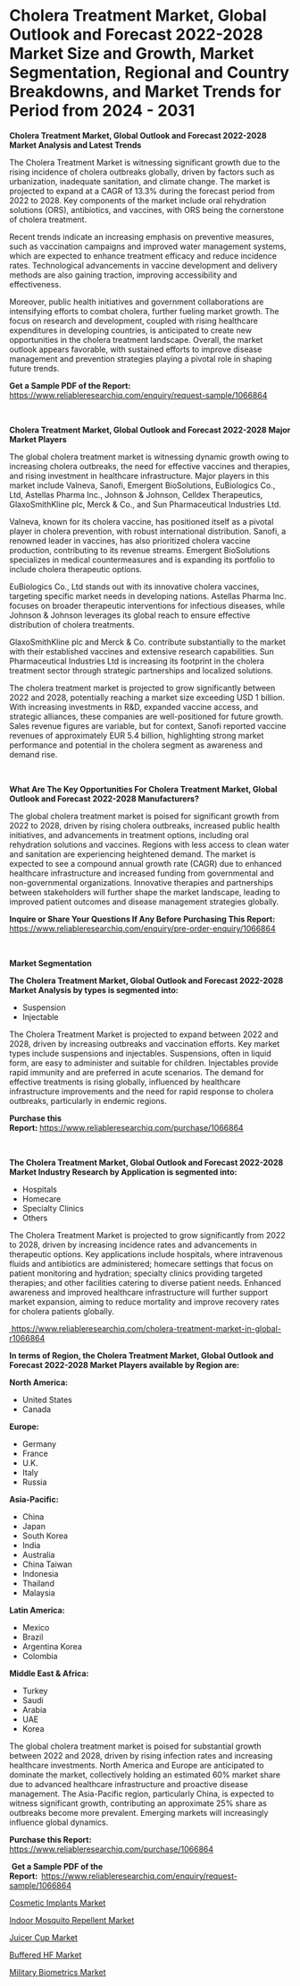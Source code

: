 <p><h1>Cholera Treatment Market, Global Outlook and Forecast 2022-2028 Market Size and Growth, Market Segmentation, Regional and Country Breakdowns, and Market Trends for Period from 2024 -  2031</h1></p><p><strong>Cholera Treatment Market, Global Outlook and Forecast 2022-2028 Market Analysis and Latest Trends</strong></p>
<p><p>The Cholera Treatment Market is witnessing significant growth due to the rising incidence of cholera outbreaks globally, driven by factors such as urbanization, inadequate sanitation, and climate change. The market is projected to expand at a CAGR of 13.3% during the forecast period from 2022 to 2028. Key components of the market include oral rehydration solutions (ORS), antibiotics, and vaccines, with ORS being the cornerstone of cholera treatment.</p><p>Recent trends indicate an increasing emphasis on preventive measures, such as vaccination campaigns and improved water management systems, which are expected to enhance treatment efficacy and reduce incidence rates. Technological advancements in vaccine development and delivery methods are also gaining traction, improving accessibility and effectiveness.</p><p>Moreover, public health initiatives and government collaborations are intensifying efforts to combat cholera, further fueling market growth. The focus on research and development, coupled with rising healthcare expenditures in developing countries, is anticipated to create new opportunities in the cholera treatment landscape. Overall, the market outlook appears favorable, with sustained efforts to improve disease management and prevention strategies playing a pivotal role in shaping future trends.</p></p>
<p><strong>Get a Sample PDF of the Report:&nbsp;</strong> <a href="https://www.reliableresearchiq.com/enquiry/request-sample/1066864">https://www.reliableresearchiq.com/enquiry/request-sample/1066864</a></p>
<p>&nbsp;</p>
<p><strong>Cholera Treatment Market, Global Outlook and Forecast 2022-2028 Major Market Players</strong></p>
<p><p>The global cholera treatment market is witnessing dynamic growth owing to increasing cholera outbreaks, the need for effective vaccines and therapies, and rising investment in healthcare infrastructure. Major players in this market include Valneva, Sanofi, Emergent BioSolutions, EuBiologics Co., Ltd, Astellas Pharma Inc., Johnson & Johnson, Celldex Therapeutics, GlaxoSmithKline plc, Merck & Co., and Sun Pharmaceutical Industries Ltd.</p><p>Valneva, known for its cholera vaccine, has positioned itself as a pivotal player in cholera prevention, with robust international distribution. Sanofi, a renowned leader in vaccines, has also prioritized cholera vaccine production, contributing to its revenue streams. Emergent BioSolutions specializes in medical countermeasures and is expanding its portfolio to include cholera therapeutic options.</p><p>EuBiologics Co., Ltd stands out with its innovative cholera vaccines, targeting specific market needs in developing nations. Astellas Pharma Inc. focuses on broader therapeutic interventions for infectious diseases, while Johnson & Johnson leverages its global reach to ensure effective distribution of cholera treatments.</p><p>GlaxoSmithKline plc and Merck & Co. contribute substantially to the market with their established vaccines and extensive research capabilities. Sun Pharmaceutical Industries Ltd is increasing its footprint in the cholera treatment sector through strategic partnerships and localized solutions.</p><p>The cholera treatment market is projected to grow significantly between 2022 and 2028, potentially reaching a market size exceeding USD 1 billion. With increasing investments in R&D, expanded vaccine access, and strategic alliances, these companies are well-positioned for future growth. Sales revenue figures are variable, but for context, Sanofi reported vaccine revenues of approximately EUR 5.4 billion, highlighting strong market performance and potential in the cholera segment as awareness and demand rise.</p></p>
<p>&nbsp;</p>
<p><strong>What Are The Key Opportunities For Cholera Treatment Market, Global Outlook and Forecast 2022-2028 Manufacturers?</strong></p>
<p><p>The global cholera treatment market is poised for significant growth from 2022 to 2028, driven by rising cholera outbreaks, increased public health initiatives, and advancements in treatment options, including oral rehydration solutions and vaccines. Regions with less access to clean water and sanitation are experiencing heightened demand. The market is expected to see a compound annual growth rate (CAGR) due to enhanced healthcare infrastructure and increased funding from governmental and non-governmental organizations. Innovative therapies and partnerships between stakeholders will further shape the market landscape, leading to improved patient outcomes and disease management strategies globally.</p></p>
<p><strong>Inquire or Share Your Questions If Any Before Purchasing This Report:</strong> <a href="https://www.reliableresearchiq.com/enquiry/pre-order-enquiry/1066864">https://www.reliableresearchiq.com/enquiry/pre-order-enquiry/1066864</a></p>
<p>&nbsp;</p>
<p><strong>Market Segmentation</strong></p>
<p><strong>The Cholera Treatment Market, Global Outlook and Forecast 2022-2028 Market Analysis by types is segmented into:</strong></p>
<p><ul><li>Suspension</li><li>Injectable</li></ul></p>
<p><p>The Cholera Treatment Market is projected to expand between 2022 and 2028, driven by increasing outbreaks and vaccination efforts. Key market types include suspensions and injectables. Suspensions, often in liquid form, are easy to administer and suitable for children. Injectables provide rapid immunity and are preferred in acute scenarios. The demand for effective treatments is rising globally, influenced by healthcare infrastructure improvements and the need for rapid response to cholera outbreaks, particularly in endemic regions.</p></p>
<p><strong>Purchase this Report:&nbsp;</strong><a href="https://www.reliableresearchiq.com/purchase/1066864">https://www.reliableresearchiq.com/purchase/1066864</a></p>
<p>&nbsp;</p>
<p><strong>The Cholera Treatment Market, Global Outlook and Forecast 2022-2028 Market Industry Research by Application is segmented into:</strong></p>
<p><ul><li>Hospitals</li><li>Homecare</li><li>Specialty Clinics</li><li>Others</li></ul></p>
<p><p>The Cholera Treatment Market is projected to grow significantly from 2022 to 2028, driven by increasing incidence rates and advancements in therapeutic options. Key applications include hospitals, where intravenous fluids and antibiotics are administered; homecare settings that focus on patient monitoring and hydration; specialty clinics providing targeted therapies; and other facilities catering to diverse patient needs. Enhanced awareness and improved healthcare infrastructure will further support market expansion, aiming to reduce mortality and improve recovery rates for cholera patients globally.</p></p>
<p><a href="https://www.reliableresearchiq.com/cholera-treatment-market-in-global-r1066864">&nbsp;https://www.reliableresearchiq.com/cholera-treatment-market-in-global-r1066864</a></p>
<p><strong>In terms of Region, the Cholera Treatment Market, Global Outlook and Forecast 2022-2028 Market Players available by Region are:</strong></p>
<p>
    <p> <strong> North America: </strong>
        <ul>
            <li>United States</li>
            <li>Canada</li>
        </ul>
        </p> 
    <p> <strong> Europe: </strong>
        <ul>
            <li>Germany</li>
            <li>France</li>
            <li>U.K.</li>
            <li>Italy</li>
            <li>Russia</li>
        </ul>
        </p> 
    <p> <strong> Asia-Pacific: </strong>
        <ul>
            <li>China</li>
            <li>Japan</li>
            <li>South Korea</li>
            <li>India</li>
            <li>Australia</li>
            <li>China Taiwan</li>
            <li>Indonesia</li>
            <li>Thailand</li>
            <li>Malaysia</li>
        </ul>
        </p> 
    <p> <strong> Latin America: </strong>
        <ul>
            <li>Mexico</li>
            <li>Brazil</li>
            <li>Argentina Korea</li>
            <li>Colombia</li>
        </ul>
        </p> 
    <p> <strong> Middle East & Africa: </strong>
        <ul>
            <li>Turkey</li>
            <li>Saudi</li>
            <li>Arabia</li>
            <li>UAE</li>
            <li>Korea</li>
        </ul>
    </p>
    </p>
<p><p>The global cholera treatment market is poised for substantial growth between 2022 and 2028, driven by rising infection rates and increasing healthcare investments. North America and Europe are anticipated to dominate the market, collectively holding an estimated 60% market share due to advanced healthcare infrastructure and proactive disease management. The Asia-Pacific region, particularly China, is expected to witness significant growth, contributing an approximate 25% share as outbreaks become more prevalent. Emerging markets will increasingly influence global dynamics.</p></p>
<p><strong>Purchase this Report: </strong><a href="https://www.reliableresearchiq.com/purchase/1066864">https://www.reliableresearchiq.com/purchase/1066864</a></p>
<p>&nbsp;<strong>Get a Sample PDF of the Report:&nbsp;&nbsp;</strong><a href="https://www.reliableresearchiq.com/enquiry/request-sample/1066864">https://www.reliableresearchiq.com/enquiry/request-sample/1066864</a></p>
<p><strong></strong></p>
<p><p><a href="https://www.linkedin.com/pulse/cosmetic-implants-market-trends-growth-outlook-2024-2031-arenaex-fu98e?trackingId=iAiLac%2BERoSxHA53%2FE2nBA%3D%3D">Cosmetic Implants Market</a></p><p><a href="https://medium.com/@ryan.wilson8778/this-report-on-indoor-mosquito-repellent-market-is-a-comprehensive-analysis-of-market-shares-61e8962ea510">Indoor Mosquito Repellent Market</a></p><p><a href="https://medium.com/@ryan.wilson8778/the-juicer-cup-market-is-anticipated-to-experience-significant-growth-with-a-projected-cagr-of-7-6bc1164c1261">Juicer Cup Market</a></p><p><a href="https://issuu.com/reportprime-2/docs/buffered-hf-market-size-2030.pptx_3fd3964e567b4a">Buffered HF Market</a></p><p><a href="https://www.linkedin.com/pulse/pioneering-growth-analyzing-global-military-biometrics-market-zkiqf?trackingId=1JbyTzhqTTaO5Fw5JB1bzg%3D%3D">Military Biometrics Market</a></p></p>